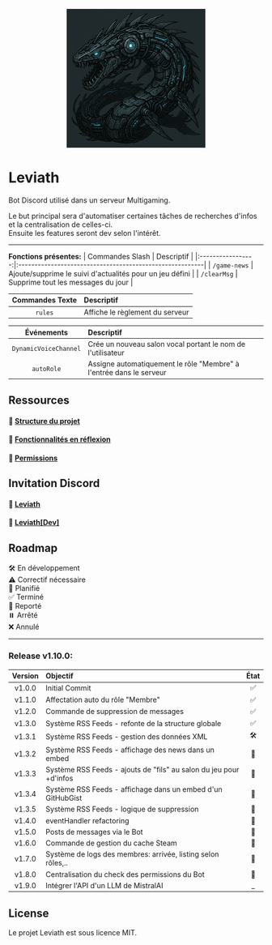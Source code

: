 <p align="center">
  <img src="../img/github_logo.png">
</p>

# Leviath
Bot Discord utilisé dans un serveur Multigaming.

Le but principal sera d'automatiser certaines tâches de recherches d'infos et la centralisation de celles-ci.</br>
Ensuite les features seront dev selon l'intérêt.

---

__Fonctions présentes:__
| Commandes Slash   | Descriptif                                               |
|:-----------------:|:---------------------------------------------------------|
| `/game-news`      | Ajoute/supprime le suivi d'actualités pour un jeu défini |
| `/clearMsg`       | Supprime tout les messages du jour                       |

| Commandes Texte | Descriptif                                                    |
|:---------------:|:--------------------------------------------------------------|
| `rules`         | Affiche le règlement du serveur                               |

| Événements               | Descriptif                                                           |
|:------------------------:|:---------------------------------------------------------------------|
|`DynamicVoiceChannel`     | Crée un nouveau salon vocal portant le nom de l'utilisateur          |
|`autoRole`                | Assigne automatiquement le rôle "Membre" à l'entrée dans le serveur  |

## Ressources

#### 📂 __[Structure du projet](./ProjectStructure.md)__

#### 🔧 __[Fonctionnalités en réflexion](./Features.md)__

#### 🔐 __[Permissions](./BotConfig.md)__

## Invitation Discord
#### 🤖 __[Leviath](https://discord.com/oauth2/authorize?client_id=1356445603583758357&permissions=582047826996343&integration_type=0&scope=bot)__
#### 🤖 __[Leviath[Dev]](https://discord.com/oauth2/authorize?client_id=1356448589248856085&permissions=582047826996343&integration_type=0&scope=bot)__

## Roadmap
🛠️ En développement</br>
⚠️ Correctif nécessaire</br>
📝 Planifié</br>
✅ Terminé</br>
🔄 Reporté</br>
⏸️ Arrêté</br>
❌ Annulé</br>

---

### Release v1.10.0:
| Version  | Objectif                                                           | État |
|:--------:|:-------------------------------------------------------------------|:----:|
| v1.0.0   | Initial Commit                                                     | ✅ |
| v1.1.0   | Affectation auto du rôle "Membre"                                  | ✅ |
| v1.2.0   | Commande de suppression de messages                                | ✅ |
| v1.3.0   | Système RSS Feeds - refonte de la structure globale                | ✅ |
| v1.3.1   | Système RSS Feeds - gestion des données XML                        | 🛠️ |
| v1.3.2   | Système RSS Feeds - affichage des news dans un embed               | 📝 |
| v1.3.3   | Système RSS Feeds - ajouts de "fils" au salon du jeu pour +d'infos | 📝 |
| v1.3.4   | Système RSS Feeds - affichage dans un embed d'un GitHubGist        | 📝 |
| v1.3.5   | Système RSS Feeds - logique de suppression                         | 📝 |
| v1.4.0   | eventHandler refactoring                                           | 📝 |
| v1.5.0   | Posts de messages via le Bot                                       | 📝 |
| v1.6.0   | Commande de gestion du cache Steam                                 | 📝 |
| v1.7.0   | Système de logs des membres: arrivée, listing selon rôles,..       | 📝 |
| v1.8.0   | Centralisation du check des permissions du Bot                     | 📝 |
| v1.9.0   | Intégrer l'API d'un LLM de MistralAI                               | _ |


## License
Le projet Leviath est sous licence MIT.